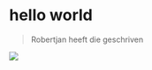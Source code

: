 # hello world

> Robertjan heeft die geschriven

![](https://media.licdn.com/media/p/1/005/03d/383/2072802.jpg)
